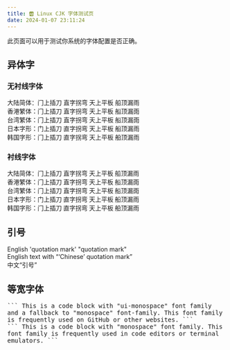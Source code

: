 ```yaml
---
title: 🆎 Linux CJK 字体测试页
date: 2024-01-07 23:11:24
---
```


此页面可以用于测试你系统的字体配置是否正确。

## 异体字

### 无衬线字体

<div class="sans">
    <div lang="zh-cn">大陆简体：门上插刀 直字拐弯 天上平板 船顶漏雨</div>
    <div lang="zh-hk">香港繁体：门上插刀 直字拐弯 天上平板 船顶漏雨</div>
    <div lang="zh-tw">台湾繁体：门上插刀 直字拐弯 天上平板 船顶漏雨</div>
    <div lang="ja">日本字形：门上插刀 直字拐弯 天上平板 船顶漏雨</div>
    <div lang="ko">韩国字形：门上插刀 直字拐弯 天上平板 船顶漏雨</div>
</div>

### 衬线字体

<div class="serif">
    <div lang="zh-cn">大陆简体：门上插刀 直字拐弯 天上平板 船顶漏雨</div>
    <div lang="zh-hk">香港繁体：门上插刀 直字拐弯 天上平板 船顶漏雨</div>
    <div lang="zh-tw">台湾繁体：门上插刀 直字拐弯 天上平板 船顶漏雨</div>
    <div lang="ja">日本字形：门上插刀 直字拐弯 天上平板 船顶漏雨</div>
    <div lang="ko">韩国字形：门上插刀 直字拐弯 天上平板 船顶漏雨</div>
</div>

## 引号

<div lang="en-us">English 'quotation mark' "quotation mark"</div>
<div lang="en-us">English text with “‘Chinese’ quotation mark”</div>
<div>中文“引号”</div>

## 等宽字体

<div class="ui-mono">
```
    This is a code block with "ui-monospace" font family and a fallback to "monospace" font-family.
    This font family is frequently used on GitHub or other websites.
```
</div>

<div class="mono">
```
    This is a code block with "monospace" font family.
    This font family is frequently used in code editors or terminal emulators.
```
</div>

<style>
    .sans, .sans * {
        font-family: sans, sans-serif, system-ui !important
    }
    .serif, .serif * {
        font-family: serif !important
    }
    .ui-mono, .ui-mono * {
        font-family: ui-monospace, monospace !important
    }
    .mono, .mono * {
        font-family: monospace !important
    }
</style>
